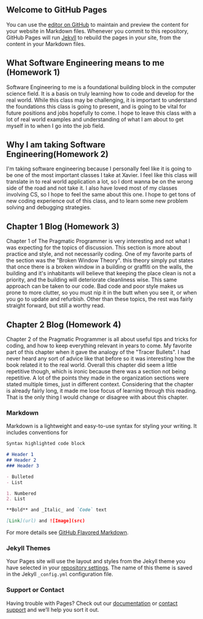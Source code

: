 ## Welcome to GitHub Pages

You can use the [editor on GitHub](https://github.com/k98berry/k98berry.github.io/edit/master/index.md) to maintain and preview the content for your website in Markdown files.
Whenever you commit to this repository, GitHub Pages will run [Jekyll](https://jekyllrb.com/) to rebuild the pages in your site, from the content in your Markdown files.

## What Software Engineering means to me (Homework 1)
Software Engineering to me is a foundational building block in the computer science field. It is a basis on truly learning how to code and develop for the real world. While this class may be challenging, it is important to understand the foundations this class is going to present, and is going to be vital for future positions and jobs hopefully to come. I hope to leave this class with a lot of real world examples and understanding of what I am about to get myself in to when I go into the job field.

## Why I am taking Software Engineering(Homework 2)
I'm taking software engineering because I personally feel like it is going to be one of the most important classes I take at Xavier. I feel like this class will translate in to real world application a lot, so I dont wanna be on the wrong side of the road and not take it. I also have loved most of my classes involving CS, so I hope to feel the same about this one. I hope to get tons of new coding experience out of this class, and to learn some new problem solving and debugging strategies.

## Chapter 1 Blog (Homework 3)
Chapter 1 of The Pragmatic Programmer is very interesting and not what I was expecting for the topics of discussion. This section is more about practice and style, and not necessarily coding. One of my favorite parts of the section was the "Broken Window Theory". this theory simply put states that once there is a broken window in a building or graffiti on the walls, the building and it's inhabitants will believe that keeping the place clean is not a priority, and the building will deteriorate cleanliness wise. This same approach can be taken to our code. Bad code and poor style makes us prone to more clutter, so you must nip it in the butt when you see it, or when you go to update and refurbish. Other than these topics, the rest was fairly straight forward, but still a worthy read.

## Chapter 2 Blog (Homework 4)
Chapter 2 of the Pragmatic Programmer is all about useful tips and tricks for coding, and how to keep everything relevant in years to come. My favorite part of this chapter when it gave the analogy of the "Tracer Bullets". I had never heard any sort of advice like that before so it was interesting how the book related it to the real world. Overall this chapter did seem a little repetitive though, which is ironic because there was a section not being repetitive. A lot of the points they made in the organization sections were stated multiple times, just in different context. Considering that the chapter is already fairly long, it made me lose focus of learning through this reading. That is the only thing I would change or disagree with about this chapter.


### Markdown

Markdown is a lightweight and easy-to-use syntax for styling your writing. It includes conventions for

```markdown
Syntax highlighted code block

# Header 1
## Header 2
### Header 3

- Bulleted
- List

1. Numbered
2. List

**Bold** and _Italic_ and `Code` text

[Link](url) and ![Image](src)
```

For more details see [GitHub Flavored Markdown](https://guides.github.com/features/mastering-markdown/).

### Jekyll Themes

Your Pages site will use the layout and styles from the Jekyll theme you have selected in your [repository settings](https://github.com/k98berry/k98berry.github.io/settings). The name of this theme is saved in the Jekyll `_config.yml` configuration file.

### Support or Contact

Having trouble with Pages? Check out our [documentation](https://help.github.com/categories/github-pages-basics/) or [contact support](https://github.com/contact) and we’ll help you sort it out.
